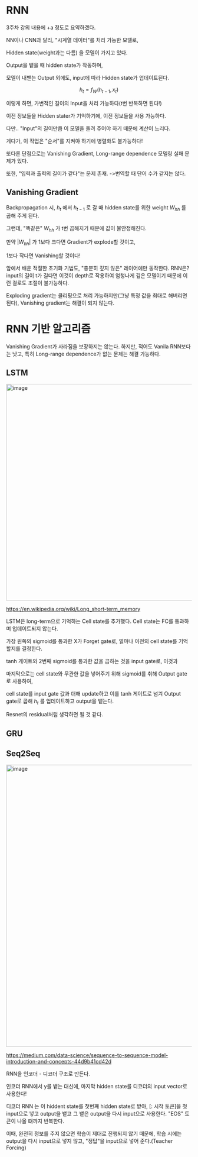 # RNN

3주차 강의 내용에 +a 정도로 요약하겠다.

NN이나 CNN과 달리, "시계열 데이터"를 처리 가능한 모델로,

Hidden state(weight과는 다름) 을 모델이 가지고 있다.

Output을 뱉을 때 hidden state가 작동하며,

모델이 내밷는 Output 외에도, input에 따라 Hidden state가 업데이트된다.

$$ h_t = f_W(h_{t-1},x_t) $$

이렇게 하면, 가변적인 길이의 Input을 처리 가능하다(t번 반복하면 된다!)

이전 정보들을 Hidden stater가 기억하기에, 이전 정보들을 사용 가능하다.

다만.. "Input"의 길이만큼 이 모델을 돌려 주어야 하기 때문에 계산이 느리다.

게다가, 이 작업은 "순서"를 지켜야 하기에 병렬화도 불가능하다!

또다른 단점으로는 Vanishing Gradient, Long-range dependence 모델링 실패 문제가 있다.

또한, "입력과 출력의 길이가 같다"는 문제 존재. ->번역할 때 단어 수가 같지는 않다.

## Vanishing Gradient

Backpropagation 시, $h_t$ 에서 $h_{t-1}$ 로 갈 때 hidden state를 위한 weight $W_{hh}$ 를 곱해 주게 된다.

그런데, "똑같은" $W_{hh}$ 가 t번 곱해지기 때문에 값이 불안정해진다.

만약 $|W_{hh}|$ 가 1보다 크다면 Gradient가 explode할 것이고,

1보다 작다면 Vanishing할 것이다!

앞에서 배운 적절한 초기화 기법도, "충분히 깊지 않은" 레이어에만 동작한다. RNN은? input의 길이 t가 길다면 이것이 depth로 작용하여 엄청나게 깊은 모델이기 때문에 이런 걸로도 조절이 불가능하다.

Exploding gradient는 클리핑으로 처리 가능하지만(그냥 특정 값을 최대로 해버리면 된다), Vanishing gradient는 해결이 되지 않는다.

# RNN 기반 알고리즘

Vanishing Gradient가 사라짐을 보장하지는 않는다. 하지만, 적어도 Vanila RNN보다는 낫고, 특히 Long-range dependence가 없는 문제는 해결 가능하다.

## LSTM

<img width="1055" height="586" alt="image" src="https://github.com/user-attachments/assets/27a627c1-231c-416d-a18b-b67f21de9383" />

https://en.wikipedia.org/wiki/Long_short-term_memory

LSTM은 long-term으로 기억하는 Cell state를 추가했다. Cell state는 FC를 통과하며 업데이트되지 않는다.

가장 왼쪽의 sigmoid를 통과한 X가 Forget gate로, 얼마나 이전의 cell state를 기억할지를 결정한다. 

tanh 게이트와 2번째 sigmoid를 통과한 값을 곱하는 것을 input gate로, 이것과 

마지막으로는 cell state와 무관한 값을 넣어주기 위해 sigmoid를 취해 Output gate로 사용하여,

cell state를 input gate 값과 더해 update하고 이를 tanh 게이트로 넘겨 Output gate로 곱해 $h_t$ 를 업데이트하고 output을 뱉는다.

Resnet의 residual처럼 생각하면 될 것 같다.

## GRU

## Seq2Seq

<img width="1548" height="763" alt="image" src="https://github.com/user-attachments/assets/32990dd0-a479-41f3-8da8-186d1fbd2d34" />

https://medium.com/data-science/sequence-to-sequence-model-introduction-and-concepts-44d9b41cd42d

RNN을 인코더 - 디코더 구조로 만든다.

인코더 RNN에서 y를 뱉는 대신에, 마지막 hidden state를 디코더의 input vector로 사용한다!

디코더 RNN 는 이 hiddent state를 첫번째 hidden state로 받아, [<SOS>: 시작 토큰]을 첫 input으로 넣고 output을 뱉고 그 뱉은 output을 다시 input으로 사용한다. "EOS" 토큰이 나올 떄까지 반복한다.

이때, 완전히 정보를 주지 않으면 학습이 제대로 진행되지 않기 때문에, 학습 시에는 output을 다시 input으로 넣지 않고, "정답"을 input으로 넣어 준다.(Teacher Forcing)
